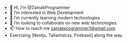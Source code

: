 - 👋 Hi, I’m @ZainabProgrammer
- 👀 I’m interested in Web Development
- 🌱 I’m currently learning modern technologies
- 💞️ I’m looking to collaborate on new web technologies
- 📫 How to reach me zainabprogrammer1@gmail.com
-  Exercising [Nextjs, Tailwindcss, Firebase] along the way.

<!---
ZainabProgrammer/ZainabProgrammer is a ✨ special ✨ repository because its `README.md` (this file) appears on your GitHub profile.
You can click the Preview link to take a look at your changes.
--->
